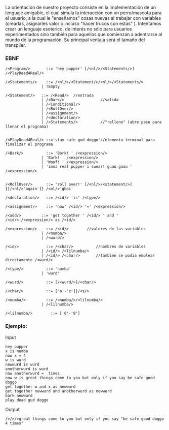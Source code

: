 La orientación de nuestro proyecto consiste en la implementación de un lenguaje amigable, el cual simula la interacción con un perro/mascota para el usuario, a la cual le "enseñamos" cosas nuevas al trabajar con variables (crearlas, asignarles valor o incluso "hacer trucos con estas" ). Intentamos crear un lenguaje esoterico, de interés no sólo para usuarios experimentados sino también para aquellos que comienzan a adentrarse al mundo de la programación. Su principal ventaja será el tamaño del transpiler.

### EBNF
```
/<Program/>       ::= 'hey pupper' [/<nl/>/<Statements/>] /<PlayDead4Real/>

/<Statements/>    ::= /<nl/>/<Statement/>/<nl/>/<Statements/>
                | !Empty

/<Statement/>	::= /<Read/>  //entrada
                | /<Bark/>                //salida
                | /<Conditional/>
                | /<RollOver/>
	        	| /<assignment/>
	        	| /<declaration/>
	        	| /<Statements/>          //"relleno" (abre paso para llenar el programa) 
	        	
            
/<PlayDead4Real/> ::='stay safe gud doggo'//elemento terminal para finalizar el programa

/<Bark/>          ::= 'Bork! ' /<expression/>
                | 'Bark! ' /<expression/>
                | 'Woof! ' /<expression/>
                | 'imma real pupper i swear! guau guau ' /<expression/>


/<RollOver/>      ::= 'roll over!' [/<nl/>/<statement/>] {[/<nl/>'again']} /<nl/>'gboi'

/<declaration/>   ::= /<id/> 'is' /<type/>

/<assignment/>    ::= 'now' /<id/> '=' /<expression/>

/<add/>			::= 'get together ' /<id/> ' and ' /<id/>|/<expression/> as /<id/>

/<expression/>    ::= /<id/>        //valores de las variables
	        	| /<numba/>
	        	| /<wurd/>

/<id/>            ::= /<char/>          //nombres de variables
	        	| /<id/> /<lilnumba/>
	        	| /<id/> /<char/>		//tambien se podia emplear directamente /<wurd/> 

/<type/>          ::= 'numba'
	        	| 'wurd'

/<wurd/>          ::= [/<wurd/>]/<char/>

/<char/>          ::= ['a'-'z']|/<s/>

/<numba/>         ::= /<numba/>/<lilnumba/>
	        	| /<lilnumba/>

/<lilnumba/>	    ::= ['0'-'9']
```
### Ejemplo:

Input
```
hey pupper
x is numba
now x = 4
w is wurd
newwurd is wurd
anotherwurd is wurd
now anotherwurd =  times
now w is great things come to you but only if you say be safe good doggo 
get together w and x as newwurd
get together newwurd and anotherwurd as newwurd
bark newwurd
play dead gud doggo
```
Output
```
/>/>/>great things come to you but only if you say "be safe good doggo 4 times"
```
